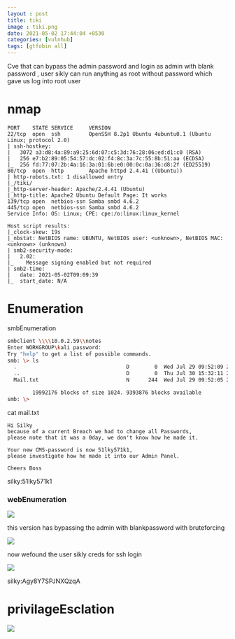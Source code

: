 ```yaml
---
layout : post 
title: tiki
image : tiki.png
date: 2021-05-02 17:44:04 +0530
categories: [vulnhub]
tags: [gtfobin all]
---
```

    
Cve that can bypass the admin password and login as admin with blank password , user sikly can run anything as root without password which gave us log into root user

# nmap 
```
PORT    STATE SERVICE     VERSION
22/tcp  open  ssh         OpenSSH 8.2p1 Ubuntu 4ubuntu0.1 (Ubuntu Linux; protocol 2.0)
| ssh-hostkey: 
|   3072 a3:d8:4a:89:a9:25:6d:07:c5:3d:76:28:06:ed:d1:c0 (RSA)
|   256 e7:b2:89:05:54:57:dc:02:f4:8c:3a:7c:55:8b:51:aa (ECDSA)
|_  256 fd:77:07:2b:4a:16:3a:01:6b:e0:00:0c:0a:36:d8:2f (ED25519)
80/tcp  open  http        Apache httpd 2.4.41 ((Ubuntu))
| http-robots.txt: 1 disallowed entry 
|_/tiki/
|_http-server-header: Apache/2.4.41 (Ubuntu)
|_http-title: Apache2 Ubuntu Default Page: It works
139/tcp open  netbios-ssn Samba smbd 4.6.2
445/tcp open  netbios-ssn Samba smbd 4.6.2
Service Info: OS: Linux; CPE: cpe:/o:linux:linux_kernel

Host script results:
|_clock-skew: 19s
|_nbstat: NetBIOS name: UBUNTU, NetBIOS user: <unknown>, NetBIOS MAC: <unknown> (unknown)
| smb2-security-mode: 
|   2.02: 
|_    Message signing enabled but not required
| smb2-time: 
|   date: 2021-05-02T09:09:39
|_  start_date: N/A
```
# Enumeration

smbEnumeration

```bash
smbclient \\\\10.0.2.59\\notes
Enter WORKGROUP\kali password: 
Try "help" to get a list of possible commands.
smb: \> ls
  .                                   D        0  Wed Jul 29 09:52:09 2020
  ..                                  D        0  Thu Jul 30 15:32:11 2020
  Mail.txt                            N      244  Wed Jul 29 09:52:05 2020

		19992176 blocks of size 1024. 9393876 blocks available
smb: \> 
```
cat mail.txt  

```          
Hi Silky
because of a current Breach we had to change all Passwords,
please note that it was a 0day, we don't know how he made it.

Your new CMS-password is now 51lky571k1, 
please investigate how he made it into our Admin Panel.

Cheers Boss
```
silky:51lky571k1

<h3>webEnumeration</h3>

![]({{site.baseurl}}/img/vulnhub/tiki/redme.png)

this version has bypassing the admin with blankpassword with bruteforcing 

![]({{site.baseurl}}/img/vulnhub/tiki/bypass.png)

now wefound the user sikly creds for ssh login 

![]({{site.baseurl}}/img/vulnhub/tiki/creds.png)



silky:Agy8Y7SPJNXQzqA 

# privilageEsclation

![]({{site.baseurl}}/img/vulnhub/tiki/all.png)